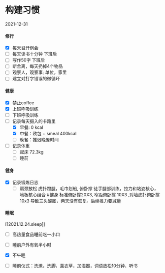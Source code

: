 # 构建习惯

2021-12-31

#### 修行
- [x] 每天召开例会
- [ ] 每天读书十分钟 下班后
- [ ] 写作50字 下班后
- [ ] 断舍离，每天扔掉4个物品
- [ ] 观察人，观察事; 单位，家里
- [ ] 建立对打字错误的微循环

#### 健康
- [x] 禁止coffee
- [x] 上班呼吸训练
- [ ] 下班呼吸训练
- [ ] 记录每天摄入的卡路里
    - [x] 早餐:  0 kcal
    - [x] 中餐：欧包 + smeal 400kcal
    - [ ] 晚餐：推迟晚餐时间

- [ ] 记录体重
	- [ ] 起床 72.3kg
	- [ ] 睡前 

#### 健身
- [x] 记录锻炼日志
    - [ ] 肩颈放松
        虎扑蹬腿，毛巾划船, 俯卧撑
		徒手腿部训练，拉力和站姿核心，地板核心组合
		#健身 标准俯卧撑20X3, 窄距俯卧撑 10X3 ,对墙虎扑俯卧撑 10x3 导致三头酸胀，两天没有恢复。后续推力要减量
	
#### 睡眠

[[2021.12.24.sleep]]

- [ ] 高热量食品睡前吃一小口
- [ ] 睡前户外有氧半小时
- [x] 不午睡
- [ ] 睡前仪式：洗漱，洗脚，薰衣草，加湿器，词语放松10分钟，听书


